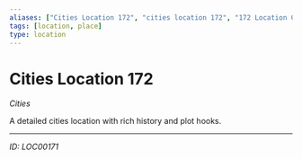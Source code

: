 ```yaml
---
aliases: ["Cities Location 172", "cities location 172", "172 Location Cities"]
tags: [location, place]
type: location
---
```


# Cities Location 172

*Cities*

A detailed cities location with rich history and plot hooks.

---
*ID: LOC00171*